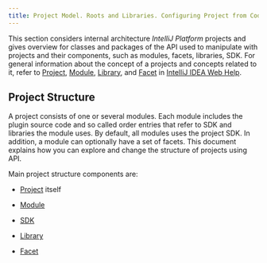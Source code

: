 ```yaml
---
title: Project Model. Roots and Libraries. Configuring Project from Code.
---
```


This section considers internal architecture *IntelliJ Platform* projects
and gives overview for classes and packages of the API used to manipulate with projects and their components, such as modules, facets, libraries, SDK.
For general information about the concept of a projects and concepts related to it, refer to
[Project](http://www.jetbrains.com/idea/help/project.html),
[Module](http://www.jetbrains.com/idea/help/module.html),
[Library](http://www.jetbrains.com/idea/help/library.html),
and
[Facet](http://www.jetbrains.com/idea/help/facet.html)
in
[IntelliJ IDEA Web Help](https://www.jetbrains.com/idea/help/intellij-idea.html).


## Project Structure

A project consists of one or several modules.
Each module includes the plugin source code and so called order entries that refer to SDK and libraries the module uses.
By default, all modules uses the project SDK.
In addition, a module can optionally have a set of facets.
This document explains how you can explore and change the structure of projects using API.

Main project structure components are:

* [Project](/reference_guide/project_model/project.html) 
  itself

* [Module](/reference_guide/project_model/module.html)

* [SDK](/reference_guide/project_model/sdk.html)

* [Library](/reference_guide/project_model/library.html)

* [Facet](/reference_guide/project_model/facet.html)


